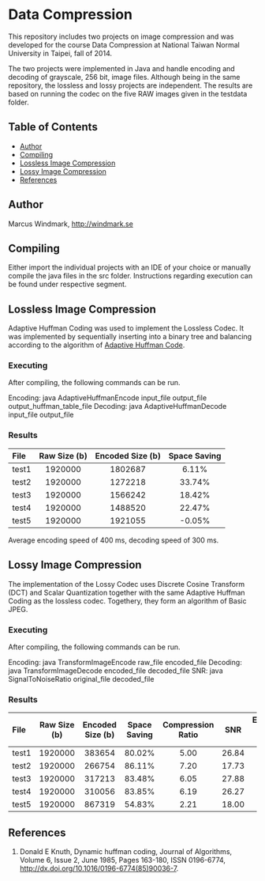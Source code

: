 # Data Compression

This repository includes two projects on image compression and was developed for the course Data Compression at National Taiwan Normal University in Taipei, fall of 2014. 

The two projects were implemented in Java and handle encoding and decoding of grayscale, 256 bit, image files. Although being in the same repository, the lossless and lossy projects are independent. The results are based on running the codec on the five RAW images given in the testdata folder.


## Table of Contents
- [Author](#author)
- [Compiling](#compiling)
- [Lossless Image Compression](#lossless-image-compression)
- [Lossy Image Compression](#lossy-image-compression)
- [References](#references)






## Author
Marcus Windmark, http://windmark.se




## Compiling

Either import the individual projects with an IDE of your choice or manually compile the java files in the src folder. Instructions regarding execution can be found under respective segment.



## Lossless Image Compression

Adaptive Huffman Coding was used to implement the Lossless Codec. It was implemented by sequentially inserting into a binary tree and balancing according to the algorithm of [Adaptive Huffman Code](#references).


### Executing

After compiling, the following commands can be run.

Encoding: java AdaptiveHuffmanEncode input_file output_file output_huffman_table_file
Decoding: java AdaptiveHuffmanDecode input_file output_file


### Results

| File  | Raw Size (b) | Encoded Size (b) | Space Saving  |
|:------|:------------:|:----------------:|:-------------:|
| test1 | 1920000      | 1802687 		  | 6.11%         | 
| test2 | 1920000      | 1272218 		  | 33.74%        |
| test3 | 1920000      | 1566242 		  | 18.42%        |
| test4 | 1920000      | 1488520 		  | 22.47%        |
| test5 | 1920000      | 1921055 		  | -0.05%        |

Average encoding speed of 400 ms, decoding speed of 300 ms.


## Lossy Image Compression

The implementation of the Lossy Codec uses Discrete Cosine Transform (DCT) and Scalar Quantization together with the same Adaptive Huffman Coding as the lossless codec. Togethery, they form an algorithm of Basic JPEG.

### Executing
After compiling, the following commands can be run.

Encoding: java TransformImageEncode raw_file encoded_file
Decoding: java TransformImageDecode encoded_file decoded_file
SNR: java SignalToNoiseRatio original_file decoded_file

### Results

| File  | Raw Size (b) | Encoded Size (b) | Space Saving | Compression Ratio | SNR   | Encoding Time (ms) | Decoding Time (ms) |
|:------|:------------:|:----------------:|:------------:|:-----------------:|:-----:|:------------------:|:------------------:|
| test1 | 1920000      | 383654  		  | 80.02%       | 5.00 			 | 26.84 | 836 				  | 825 			   |
| test2 | 1920000      | 266754  		  | 86.11%       | 7.20 			 | 17.73 | 848 				  | 780 			   |
| test3 | 1920000      | 317213  		  | 83.48%       | 6.05 			 | 27.88 | 785 				  | 777 			   |
| test4 | 1920000      | 310056  		  | 83.85%       | 6.19 			 | 26.27 | 807 				  | 773 			   |
| test5 | 1920000      | 867319  		  | 54.83%       | 2.21 			 | 18.00 | 973 				  | 859 			   |


## References
1. Donald E Knuth, Dynamic huffman coding, Journal of Algorithms, Volume 6, Issue 2, June 1985, Pages 163-180, ISSN 0196-6774, http://dx.doi.org/10.1016/0196-6774(85)90036-7.








